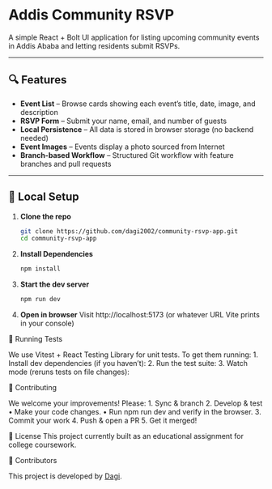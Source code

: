 # Addis Community RSVP

A simple React + Bolt UI application for listing upcoming community events in Addis Ababa and letting residents submit RSVPs.

---

## 🔍 Features

* **Event List** – Browse cards showing each event’s title, date, image, and description
* **RSVP Form** – Submit your name, email, and number of guests
* **Local Persistence** – All data is stored in browser storage (no backend needed)
* **Event Images** – Events display a photo sourced from Internet
* **Branch-based Workflow** – Structured Git workflow with feature branches and pull requests  

---

## 🚀 Local Setup

1. **Clone the repo**

   ```bash
   git clone https://github.com/dagi2002/community-rsvp-app.git
   cd community-rsvp-app
2. **Install Dependencies**
   ```bash
   npm install
3. **Start the dev server**
      ```bash
      npm run dev
4. **Open in browser**
    Visit http://localhost:5173 (or whatever URL Vite prints in your console)


🧪 Running Tests

We use Vitest + React Testing Library for unit tests. To get them running:
	1.	Install dev dependencies (if you haven’t):
   2.	Run the test suite:
   3.	Watch mode (reruns tests on file changes):


🤝 Contributing

We welcome your improvements! Please:
	1.	Sync & branch
   2.	Develop & test
	•	Make your code changes.
	•	Run npm run dev and verify in the browser.
	3.	Commit your work
   4.	Push & open a PR
   5.	Get it merged!


🔑 License
This project currently built as an educational assignment for college coursework.

👥 Contributors

This project is developed by [Dagi](https://github.com/dagi2002).



      